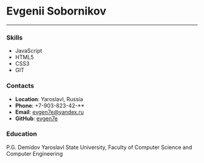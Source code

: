 # Evgenii Sobornikov
---
### Skills
* JavaScript
* HTML5
* CSS3
* GIT

### Contacts
* __Location__: Yaroslavl, Russia
* __Phone__: +7-903-823-42-**
* __Email__: evgen7e@yandex.ru
* __GitHub__: [evgen7e](https://github.com/evgen7e)

### Education
P.G. Demidov Yaroslavl State University, Faculty of Computer Science and Computer Engineering